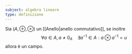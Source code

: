 ```yaml
---
subject: algebra lineare
type: definizione
---
```

Sia $(A,\oplus,\otimes)$ un [[Anello|anello commutativo]], se inoltre
$$
\forall a\in A,a\ne 0_A\quad\exists a^{-1}\in A: a\otimes a^{-1}=u
$$
allora è un campo.